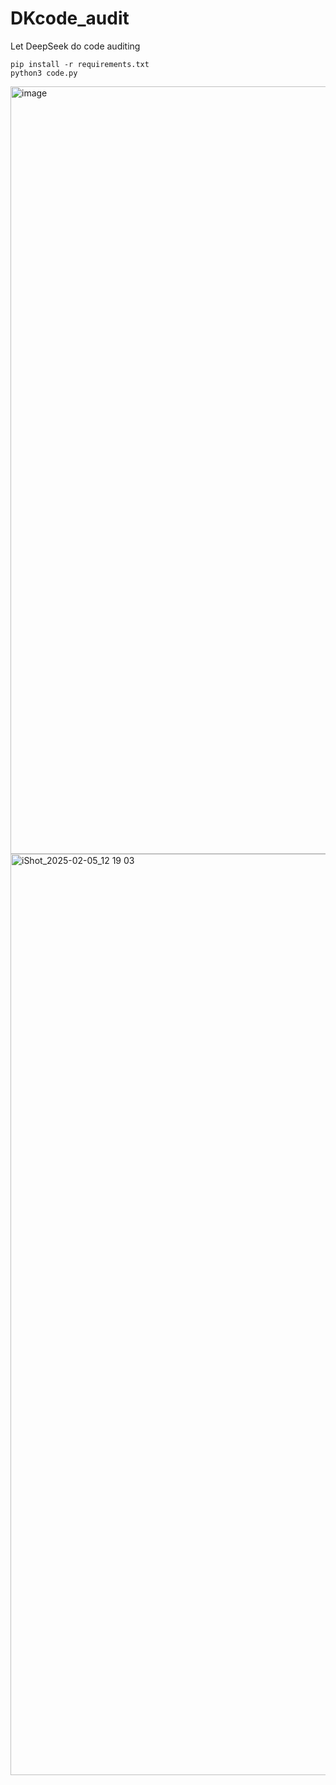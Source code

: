 # DKcode_audit
Let DeepSeek do code auditing

```
pip install -r requirements.txt
python3 code.py
```
<img width="1228" alt="image" src="https://github.com/user-attachments/assets/30fc340b-03bf-475c-b6b1-4f964a10259d" />
<img width="1474" alt="iShot_2025-02-05_12 19 03" src="https://github.com/user-attachments/assets/c65fa992-8b6a-4231-aca7-df3d24d484dc" />
